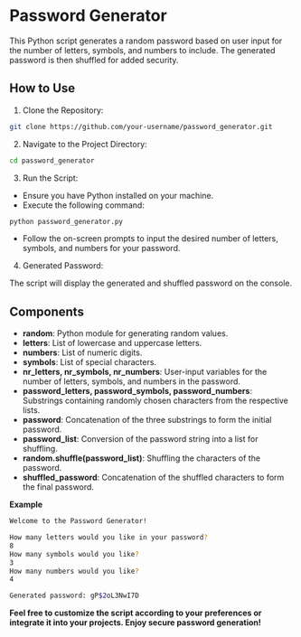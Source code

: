 # Password Generator
This Python script generates a random password based on user input for the number of letters, symbols, and numbers to include. The generated password is then shuffled for added security.

## How to Use

1. Clone the Repository:

```bash
git clone https://github.com/your-username/password_generator.git
```

2. Navigate to the Project Directory:

```bash
cd password_generator
```

3. Run the Script:

- Ensure you have Python installed on your machine.
- Execute the following command:

```bash
python password_generator.py
```

- Follow the on-screen prompts to input the desired number of letters, symbols, and numbers for your password.

4. Generated Password:

The script will display the generated and shuffled password on the console.

## Components
- **random**: Python module for generating random values.
- **letters**: List of lowercase and uppercase letters.
- **numbers**: List of numeric digits.
- **symbols**: List of special characters.
- **nr_letters, nr_symbols, nr_numbers**: User-input variables for the number of letters, symbols, and numbers in the password.
- **password_letters, password_symbols, password_numbers**: Substrings containing randomly chosen characters from the respective lists.
- **password**: Concatenation of the three substrings to form the initial password.
- **password_list**: Conversion of the password string into a list for shuffling.
- **random.shuffle(password_list)**: Shuffling the characters of the password.
- **shuffled_password**: Concatenation of the shuffled characters to form the final password.

**Example**

```bash
Welcome to the Password Generator!

How many letters would you like in your password?
8
How many symbols would you like?
3
How many numbers would you like?
4

Generated password: gP$2oL3NwI7D
```

**Feel free to customize the script according to your preferences or integrate it into your projects. Enjoy secure password generation!**
